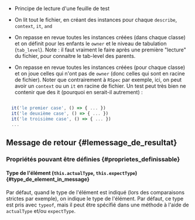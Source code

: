 

* Principe de lecture d'une feuille de test


* On lit tout le fichier, en créant des instances pour chaque `describe`, `context`, `it`, `and`
* On repasse en revue toutes les instances créées (dans chaque classe) et on définit pour les enfants le `owner` et le niveau de tabulation (`tab_level`). Note : il faut vraiment le faire après une première "lecture" du fichier, pour connaitre le tab-level des parents.
* On repasse en revue toutes les instances créées (pour chaque classe) et on joue celles qui n'ont pas de `owner` (donc celles qui sont en racine de fichier). Noter que contrairement à `RSpec` par exemple, ici, on peut avoir un `context` ou un `it` en racine de fichier. Un test peut très bien ne contenir que des it (pourquoi en serait-il autrement) :

```js

  it('le premier case', () => { ... })
  it('le deuxième case', () => { ... })
  it('le troisième case', () => { ... })
  ...

```

## Message de retour {#lemessage_de_resultat}

### Propriétés pouvant être définies {#proprietes_definissable}


#### Type de l'élément (`this.actualType`, `this.expectType`) {#type_de_element_in_message}

Par défaut, quand le type de l'élément est indiqué (lors des comparaisons strictes par exemple), on indique le type de l'élément. Par défaut, ce type est pris avec `typeof`, mais il peut être spécifié dans une méthode à l'aide de `actualType` et/ou `expectType`.

